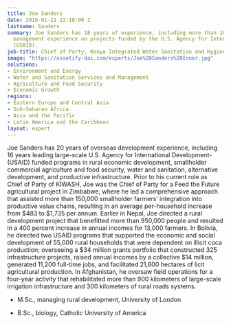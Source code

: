 ```yaml
---
title: Joe Sanders
date: 2016-01-21 22:18:00 Z
lastname: Sanders
summary: Joe Sanders has 18 years of experience, including more than 10 years of full-time
  management experience on projects funded by the U.S. Agency for International Development
  (USAID).
job-title: Chief of Party, Kenya Integrated Water Sanitation and Hygiene (KIWASH)
image: "https://assetify-dai.com/experts/Joe%20Sanders%20Inner.jpg"
solutions:
- Environment and Energy
- Water and Sanitation Services and Management
- Agriculture and Food Security
- Economic Growth
regions:
- Eastern Europe and Central Asia
- Sub-Saharan Africa
- Asia and the Pacific
- Latin America and the Caribbean
layout: expert
---
```


Joe Sanders has 20 years of overseas development experience, including 16 years leading large-scale U.S. Agency for International Development-(USAID) funded programs in rural economic development, smallholder commercial agriculture and food security, water and sanitation, alternative development, and productive infrastructure. Prior to his current role as Chief of Party of KIWASH, Joe was the Chief of Party for a Feed the Future agricultural project in Zimbabwe, where he led a comprehensive approach that assisted more than 150,000 smallholder farmers’ integration into productive value chains, resulting in an average per-household increase from $483 to $1,735 per annum. Earlier in Nepal, Joe directed a rural development project that benefitted more than 950,000 people and resulted in a 400 percent increase in annual incomes for 13,000 farmers. In Bolivia, he directed two USAID programs that supported the economic and social development of 55,000 rural households that were dependent on illicit coca production; overseeing a $34 million grants portfolio that constructed 325 infrastructure projects, raised annual incomes by a collective $14 million, generated 11,200 full-time jobs, and facilitated 21,600 hectares of licit agricultural production. In Afghanistan, he oversaw field operations for a four-year activity that rehabilitated more than 900 kilometers of large-scale irrigation infrastructure and 300 kilometers of rural roads systems.

* M.Sc., managing rural development, University of London

* B.Sc., biology, Catholic University of America